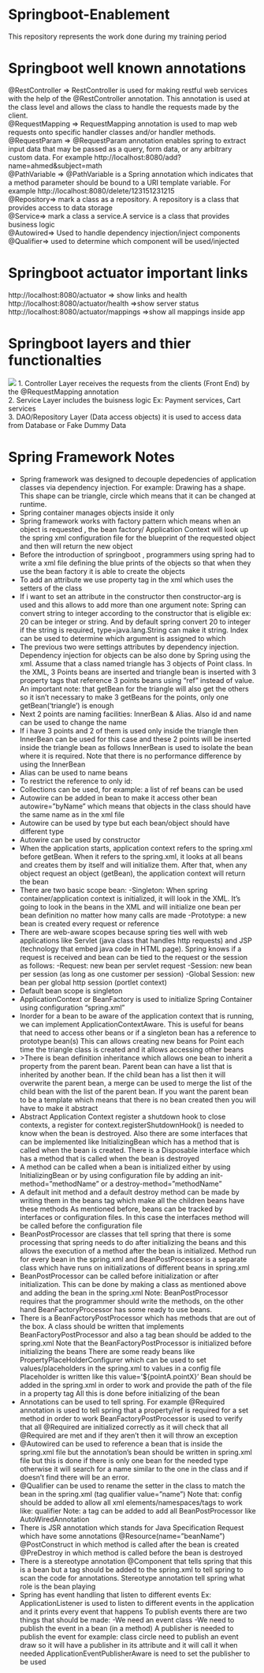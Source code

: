 # Springboot-Enablement
This repository represents the work done during my training period
# Springboot well known annotations
@RestController => RestController is used for making restful web services with the help of the @RestController annotation. This annotation is used at the class level and allows the class to handle the requests made by the client.<br/>
@RequestMapping => RequestMapping annotation is used to map web requests onto specific handler classes and/or handler methods.<br/>
@RequestParam => @RequestParam annotation enables spring to extract input data that may be passed as a query, form data, or any arbitrary custom data. For example http://localhost:8080/add?name=ahmed&subject=math<br/>
@PathVariable => @PathVariable is a Spring annotation which indicates that a method parameter should be bound to a URI template variable. For example http://localhost:8080/delete/123151231215<br/>
@Repository=> mark a class as a repository. A repository is a class that provides access to data storage<br/>
@Service=> mark a class a service.A service is a class that provides business logic<br/>
@Autowired=> Used to handle dependency injection/inject components<br/>
@Qualifier=> used to determine which component will be used/injected
# Springboot actuator important links 
http://localhost:8080/actuator => show links and health<br/>
http://localhost:8080/actuator/health =>show server status<br/>
http://localhost:8080/actuator/mappings =>show all mappings inside app<br/>
# Springboot layers and thier functionalties
<img src="https://i.ytimg.com/vi/QYDHxlpr04U/sddefault.jpg" />
1. Controller Layer receives the requests from the clients (Front End) by the @RequestMapping annotation <br/>
2. Service Layer includes the buisness logic Ex: Payment services, Cart services <br/>
3. DAO/Repository Layer (Data access objects) it is used to access data from Database or Fake Dummy Data<br/>
<h1>Spring Framework Notes</h1>

<ul>
  <li>Spring framework was designed to decouple depedencies of application classes via dependency injection. For example: Drawing has a shape. This shape can be triangle, circle which means that it can be changed at runtime.</li>
  <li>Spring container manages objects inside it only</li>
  <li>Spring framework works with factory pattern which means when an object is requested , the bean factory/ Application Context will look up the spring xml configuration file for the blueprint of the requested object and then will return the new object </li>
  <li>Before the introduction of springboot , programmers using spring had to write a xml file defining the blue prints of the objects so that when they use the bean factory it is able to create the objects </li>
  <li>To add an attribute we use property tag in the xml which uses the setters of the class</li>
  <li>If i want to set an attribute in the constructor then constructor-arg is used and this allows to add more than one argument note: Spring can convert string to integer according to the constructor that is eligible ex: 20 can be integer or string. And by default spring convert 20 to integer if the string is required, type=java.lang.String can make it string. Index can be used to determine which argument is assigned to which </li>
<li>The previous two were settings attributes by dependency injection. Dependency injection for objects can be also done by Spring using the xml. Assume that a class named triangle has 3 objects of Point class. In the XML, 3 Points beans are inserted and triangle bean is inserted with 3 property tags that reference 3 points beans using “ref” instead of value. 
An important note: that getBean for the triangle will also get the others so it isn’t necessary to make 3 getBeans for the points, only one getBean(‘triangle’) is enough</li>
<li>Next 2 points are naming facilities: InnerBean & Alias. Also id and name can be used to change the name</li>
<li>If i have 3 points and 2 of them is used only inside the triangle then InnerBean can be used for this case and these 2 points will be inserted inside the triangle bean as follows
<bean id=”triangle” class=”org.demo.company.Triangle”>
  <property name=”point2”>
    <bean id=”point0” class=”org.demo.company.Point”>
      <property name=”x” value=”20”/>
    </bean>
  </property>
</bean>
InnerBean is used to isolate the bean where it is required. Note that there is no performance difference by using the InnerBean</li>
<li>Alias can be used to name beans</li>
<li>To restrict the reference to only id: 
<property name=”pointA”>
  <idref=”zeroPoint”/>
</property></li>
<li>Collections can be used, for example: a list of ref beans can be used</li>
<li>Autowire can be added in bean to make it access other bean autowire=”byName” which means that objects in the class should have the same name as in the xml file
<bean id=”triangle” class=”org.demo.company.Triangle” autowire=”byName”></li>
<li>Autowire can be used by type but each bean/object should have different type
<bean id=”triangle” class=”org.demo.company.Triangle” autowire=”byType”></li>
<li>Autowire can be used by constructor
<bean id=”triangle” class=”org.demo.company.Triangle” autowire=”constructor”></li>
<li>When the application starts, application context refers to the spring.xml before getBean. When it refers to the spring.xml, it looks at all beans and creates them by itself and will initialize them.
After that, when any object request an object (getBean), the application context will return the bean</li>

<li>There are two basic scope bean:
-Singleton: When spring container/application context is initialized, it will look in the XML. It’s going to look in the beans in the XML and will initialize one bean per bean definition no matter how many calls are made
-Prototype: a new bean is created every request or reference</li>
<li>There are web-aware scopes because spring ties well with web applications like Servlet (java class that handles http requests) and JSP (technology that embed java code in HTML page). Spring knows if a request is received and bean can be tied to the request or the session as follows:
-Request: new bean per servlet request
-Session: new bean per session (as long as one customer per session)
-Global Session: new bean per global http session (portlet context)</li>
<li>Default bean scope is singleton</li>
<li>ApplicationContext or BeanFactory is used to initialize Spring Container using configuration “spring.xml”</li>
<li>Inorder for a bean to be aware of the application context that is running, we can implement ApplicationContextAware. This is useful for beans that need to access other beans or if a singleton bean has a reference to prototype bean(s)
This can allows creating new beans for Point each time the triangle class is created and it allows accessing other beans</li>
<li>>There is bean definition inheritance which allows one bean to inherit a property from the parent bean. Parent bean can have a list that is inherited by another bean. If the child bean has a list then it will overwrite the parent bean, a merge can be used to merge the list of the child bean with the list of the parent bean. If you want the parent bean to be a template which means that there is no bean created then you will have to make it abstract</li>
<li>Abstract Application Context register a shutdown hook to close contexts, a register for context.registerShutdownHook() is needed to know when the bean is destroyed. Also there are some interfaces that can be implemented like InitializingBean which has a method that is called when the bean is created. There is a Disposable interface which has a method that is called when the bean is destroyed</li>
<li>A method can be called when a bean is initialized either by using InitializingBean or by using configuration file by adding an init-method=”methodName” or a destroy-method=”methodName”</li>
<li>A default init method and a default destroy method can be made by writing them in the beans tag which make all the children beans have these methods
As mentioned before, beans can be tracked by interfaces or configuration files. In this case the interfaces method will be called before the configuration file </li>
<li>BeanPostProcessor are classes that tell spring that there is some processing that spring needs to do after initializing the beans and this allows the execution of a method after the bean is initialized.
Method run for every bean in the spring.xml and BeanPostProcessor is a separate class which have runs on initializations of different beans in spring.xml
</li>
<li>
BeanPostProcessor can be called before initialization or after initialization. This can be done by making a class as mentioned above and adding the bean in the spring.xml
Note: BeanPostProcessor requires that the programmer should write the methods, on the other hand BeanFactoryProcessor has some ready to use beans.</li>
<li>
There is a BeanFactoryPostProcessor which has methods that  are out of the box. A class should be written that implements BeanFactoryPostProcessor and also a tag bean should be added to the spring.xml
Note that the BeanFactoryPostProcessor is initialized before initializing the beans
There are some ready beans like PropertyPlaceHolderConfigurer which can be used to set values/placeholders in the spring.xml to values in a config file
Placeholder is written like this value=’${pointA.pointX}’
Bean should be added in the spring.xml in order to work and provide the path of the file in a property tag
All this is done before initializing of the bean</li>
<li>Annotations can be used to tell spring. For example @Required annotation is used to tell spring that a property/ref is required for a set method in order to work
BeanFactoryPostProcessor is used to verify that all @Required are initialized correctly as it will check that all @Required are met and if they aren’t then it will throw an exception</li>
<li>@Autowired can be used to reference a bean that is inside the spring.xml file but the annotation’s bean should be written in spring.xml file but this is done if there is only one bean for the needed type otherwise it will search for a name similar to the one in the class and if doesn’t find there will be an error.</li>
<li>@Qualifier can be used to rename the setter in the class to match the bean in the spring.xml (tag qualifier value=”name”)
Note that: config should be added to allow all xml elements/namespaces/tags to work like: qualifier
Note: a tag can be added to add all BeanPostProcessor like AutoWiredAnnotation </li>
<li>There is JSR annotation which stands for Java Specification Request which have some annotations 
@Resource(name=”beanName”)
@PostConstruct in which method is called after the bean is created
@PreDestroy in which method is called before the bean is destroyed</li>
<li>There is a stereotype annotation @Component that tells spring that this is a bean but a tag should be added to the spring.xml to tell spring to scan the code for annotations.
Stereotype annotation tell spring what role is the bean playing</li>
<li>Spring has event handling that listen to different events
Ex: ApplicationListener is used to listen to different events in the application and it prints every event that happens
To publish events there are two things that should be made:
-We need an event class    -We need to publish the event in a bean (in a method)
A publisher is needed to publish the event for example: class circle need to publish an event draw so it will have a publisher in its attribute and it will call it when needed
ApplicationEventPublisherAware is need to set the publisher to be used</li>

  

</ul>



